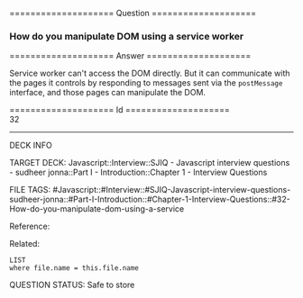 ==================== Question ====================  

### How do you manipulate DOM using a service worker  

==================== Answer ====================  

Service worker can't access the DOM directly. But it can communicate with the pages it controls by responding to messages sent via the `postMessage` interface, and those pages can manipulate the DOM.

==================== Id ====================  
32

---

DECK INFO

TARGET DECK: Javascript::Interview::SJIQ - Javascript interview questions - sudheer jonna::Part I - Introduction::Chapter 1 - Interview Questions

FILE TAGS: #Javascript::#Interview::#SJIQ-Javascript-interview-questions-sudheer-jonna::#Part-I-Introduction::#Chapter-1-Interview-Questions::#32-How-do-you-manipulate-dom-using-a-service

Reference:

Related:

```dataview
LIST
where file.name = this.file.name
```

QUESTION STATUS: Safe to store
